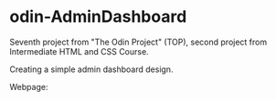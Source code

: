 # odin-AdminDashboard

Seventh project from "The Odin Project" (TOP), second project from Intermediate HTML and CSS Course. 

Creating a simple admin dashboard design. 

Webpage:
